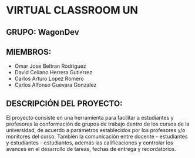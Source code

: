 # VIRTUAL CLASSROOM UN

## GRUPO: WagonDev

## MIEMBROS:

* Omar Jose Beltran Rodriguez
* David Celiano Herrera Gutierrez
* Carlos Arturo Lopez Romero
* Carlos Alfonso Guevara Gonzalez

## DESCRIPCIÓN DEL PROYECTO:
El proyecto consiste en una herramienta para facilitar a estudiantes y profesores la conformación de grupos de trabajo dentro de los cursos de la universidad,
de acuerdo a parámetros establecidos por los profesores y/o monitores del curso.
También la comunicación entre docente - estudiantes y estudiantes - estudiantes, además las calificaciones y controlar los avances en el desarrollo de tareas,
fechas de entrega y recordatorios.
